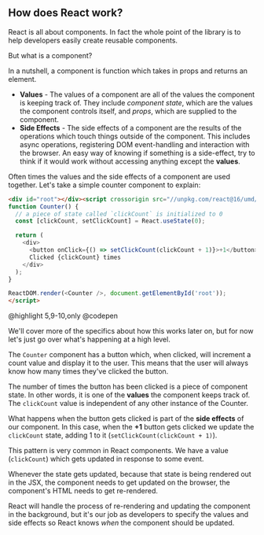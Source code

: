 ## How does React work?

React is all about components. In fact the whole point of the library is to help developers easily create reusable components.

But what is a component?

In a nutshell, a component is function which takes in props and returns an element.

- **Values** - The values of a component are all of the values the component is keeping track of. They include _component state_, which are the values the component controls itself, and _props_, which are supplied to the component.
- **Side Effects** - The side effects of a component are the results of the operations which touch things outside of the component. This includes async operations, registering DOM event-handling and interaction with the browser. An easy way of knowing if something is a side-effect, try to think if it would work without accessing anything except the **values**.

Often times the values and the side effects of a component are used together. Let's take a simple counter component to explain:

```html
<div id="root"></div><script crossorigin src="//unpkg.com/react@16/umd/react.development.js"></script><script crossorigin src="//unpkg.com/react-dom@16/umd/react-dom.development.js"></script><script type="jsx">
function Counter() {
  // a piece of state called `clickCount` is initialized to 0
  const [clickCount, setClickCount] = React.useState(0);

  return (
    <div>
      <button onClick={() => setClickCount(clickCount + 1)}>+1</button>
      Clicked {clickCount} times
    </div>
  );
}

ReactDOM.render(<Counter />, document.getElementById('root'));
</script>
```

@highlight 5,9-10,only
@codepen

We'll cover more of the specifics about how this works later on, but for now let's just go over what's happening at a high level.

The `Counter` component has a button which, when clicked, will increment a count value and display it to the user. This means that the user will always know how many times they've clicked the button.

The number of times the button has been clicked is a piece of component state. In other words, it is one of the **values** the component keeps track of. The `clickCount` value is independent of any other instance of the Counter.

What happens when the button gets clicked is part of the **side effects** of our component. In this case, when the **+1** button gets clicked we update the `clickCount` state, adding 1 to it (`setClickCount(clickCount + 1)`).

This pattern is very common in React components. We have a value (`clickCount`) which gets updated in response to some event.

Whenever the state gets updated, because that state is being rendered out in the JSX, the component needs to get updated on the browser, the component's HTML needs to get re-rendered.

React will handle the process of re-rendering and updating the component in the background, but it's our job as developers to specify the values and side effects so React knows _when_ the component should be updated.
